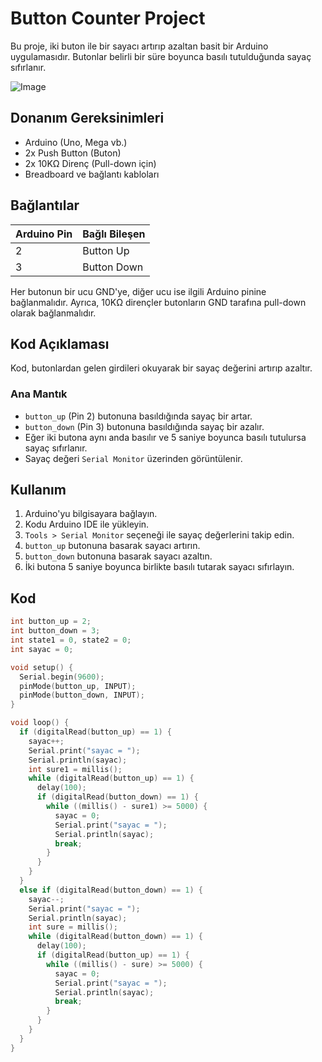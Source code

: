 # Button Counter Project

Bu proje, iki buton ile bir sayacı artırıp azaltan basit bir Arduino uygulamasıdır. Butonlar belirli bir süre boyunca basılı tutulduğunda sayaç sıfırlanır.

![Image](https://github.com/user-attachments/assets/943bc3b1-1a2f-4e01-a196-4ac7bd85fc6d)

## Donanım Gereksinimleri
- Arduino (Uno, Mega vb.)
- 2x Push Button (Buton)
- 2x 10KΩ Direnç (Pull-down için)
- Breadboard ve bağlantı kabloları

## Bağlantılar
| Arduino Pin | Bağlı Bileşen |
|------------|--------------|
| 2          | Button Up    |
| 3          | Button Down  |

Her butonun bir ucu GND'ye, diğer ucu ise ilgili Arduino pinine bağlanmalıdır. Ayrıca, 10KΩ dirençler butonların GND tarafına pull-down olarak bağlanmalıdır.

## Kod Açıklaması
Kod, butonlardan gelen girdileri okuyarak bir sayaç değerini artırıp azaltır.

### Ana Mantık
- `button_up` (Pin 2) butonuna basıldığında sayaç bir artar.
- `button_down` (Pin 3) butonuna basıldığında sayaç bir azalır.
- Eğer iki butona aynı anda basılır ve 5 saniye boyunca basılı tutulursa sayaç sıfırlanır.
- Sayaç değeri `Serial Monitor` üzerinden görüntülenir.

## Kullanım
1. Arduino'yu bilgisayara bağlayın.
2. Kodu Arduino IDE ile yükleyin.
3. `Tools > Serial Monitor` seçeneği ile sayaç değerlerini takip edin.
4. `button_up` butonuna basarak sayacı artırın.
5. `button_down` butonuna basarak sayacı azaltın.
6. İki butona 5 saniye boyunca birlikte basılı tutarak sayacı sıfırlayın.

## Kod
```cpp
int button_up = 2;
int button_down = 3;
int state1 = 0, state2 = 0;
int sayac = 0;

void setup() {
  Serial.begin(9600);
  pinMode(button_up, INPUT);
  pinMode(button_down, INPUT);
}

void loop() {
  if (digitalRead(button_up) == 1) {
    sayac++;
    Serial.print("sayac = ");
    Serial.println(sayac);
    int sure1 = millis();
    while (digitalRead(button_up) == 1) {
      delay(100);
      if (digitalRead(button_down) == 1) {
        while ((millis() - sure1) >= 5000) {
          sayac = 0;
          Serial.print("sayac = ");
          Serial.println(sayac);
          break;
        }
      }
    }
  }
  else if (digitalRead(button_down) == 1) {
    sayac--;
    Serial.print("sayac = ");
    Serial.println(sayac);
    int sure = millis();
    while (digitalRead(button_down) == 1) {
      delay(100);
      if (digitalRead(button_up) == 1) {
        while ((millis() - sure) >= 5000) {
          sayac = 0;
          Serial.print("sayac = ");
          Serial.println(sayac);
          break;
        }
      }
    }
  }
}
```

